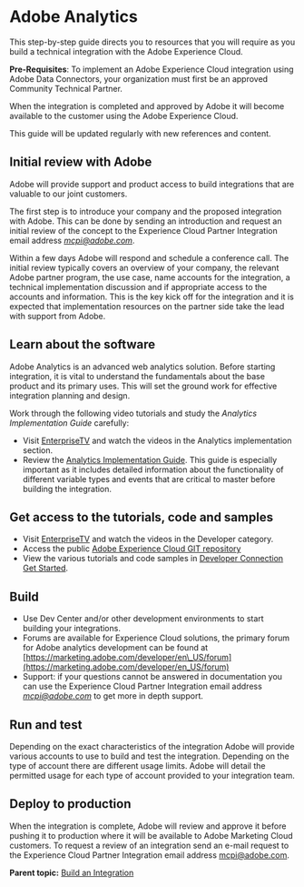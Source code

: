 # Adobe Analytics

 

This step-by-step guide directs you to resources that you will require as you build a technical integration with the Adobe Experience Cloud.

**Pre-Requisites**: To implement an Adobe Experience Cloud integration using Adobe Data Connectors, your organization must first be an approved Community Technical Partner.

When the integration is completed and approved by Adobe it will become available to the customer using the Adobe Experience Cloud.

This guide will be updated regularly with new references and content.

## Initial review with Adobe

Adobe will provide support and product access to build integrations that are valuable to our joint customers.

The first step is to introduce your company and the proposed integration with Adobe. This can be done by sending an introduction and request an initial review of the concept to the Experience Cloud Partner Integration email address *mcpi@adobe.com*.

Within a few days Adobe will respond and schedule a conference call. The initial review typically covers an overview of your company, the relevant Adobe partner program, the use case, name accounts for the integration, a technical implementation discussion and if appropriate access to the accounts and information. This is the key kick off for the integration and it is expected that implementation resources on the partner side take the lead with support from Adobe.

## Learn about the software

Adobe Analytics is an advanced web analytics solution. Before starting integration, it is vital to understand the fundamentals about the base product and its primary uses. This will set the ground work for effective integration planning and design.

Work through the following video tutorials and study the *Analytics Implementation Guide* carefully:

-   Visit [EnterpriseTV](https://outv.omniture.com/) and watch the videos in the Analytics implementation section.
-   Review the [Analytics Implementation Guide](http://microsite.omniture.com/t2/help/en_US/sc/implement/). This guide is especially important as it includes detailed information about the functionality of different variable types and events that are critical to master before building the integration.

## Get access to the tutorials, code and samples

-   Visit [EnterpriseTV](https://outv.omniture.com/) and watch the videos in the Developer category.
-   Access the public [Adobe Experience Cloud GIT repository](https://github.com/Adobe-Marketing-Cloud) 
-   View the various tutorials and code samples in [Developer Connection Get Started](https://marketing.adobe.com/developer/en_US/get-started/introduction/c-introduction).

## Build

-   Use Dev Center and/or other development environments to start building your integrations.
-   Forums are available for Experience Cloud solutions, the primary forum for Adobe analytics development can be found at [https://marketing.adobe.com/developer/en\_US/forum](https://marketing.adobe.com/developer/en_US/forum) 
-   Support: if your questions cannot be answered in documentation you can use the Experience Cloud Partner Integration email address *mcpi@adobe.com* to get more in depth support.

## Run and test

Depending on the exact characteristics of the integration Adobe will provide various accounts to use to build and test the integration. Depending on the type of account there are different usage limits. Adobe will detail the permitted usage for each type of account provided to your integration team.

## Deploy to production

When the integration is complete, Adobe will review and approve it before pushing it to production where it will be available to Adobe Marketing Cloud customers. To request a review of an integration send an e-mail request to the Experience Cloud Partner Integration email address mcpi@adobe.com.

**Parent topic:** [Build an Integration](c_Build_an_Integration.md)

